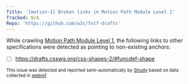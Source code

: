 ```yaml
---
Title: '[motion-1] Broken links in Motion Path Module Level 1'
Tracked: N/A
Repo: 'https://github.com/w3c/fxtf-drafts'
---
```


While crawling [Motion Path Module Level 1](https://drafts.fxtf.org/motion-1/), the following links to other specifications were detected as pointing to non-existing anchors:
* [ ] https://drafts.csswg.org/css-shapes-2/#funcdef-shape

<sub>This issue was detected and reported semi-automatically by [Strudy](https://github.com/w3c/strudy/) based on data collected in [webref](https://github.com/w3c/webref/).</sub>
